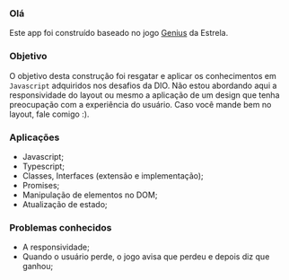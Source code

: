### Olá
Este app foi construído baseado no jogo [Genius]([http](https://www.estrela.com.br/jogo-genius-estrela-100543353_est_pai/p)) da Estrela.

### Objetivo
O objetivo desta construção foi resgatar e aplicar os conhecimentos em `Javascript` adquiridos nos desafios da DIO.
Não estou abordando aqui a responsividade do layout ou mesmo a aplicação de um design que tenha preocupação com a experiência do usuário.
Caso você mande bem no layout, fale comigo :).

### Aplicações
  * Javascript;
  * Typescript;
  * Classes, Interfaces (extensão e implementação);
  * Promises;
  * Manipulação de elementos no DOM;
  * Atualização de estado;

### Problemas conhecidos
  * A responsividade;
  * Quando o usuário perde, o jogo avisa que perdeu e depois diz que ganhou;
